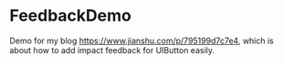 # FeedbackDemo
Demo for my blog https://www.jianshu.com/p/795199d7c7e4, which is about how to add impact feedback for UIButton easily.
